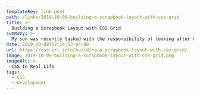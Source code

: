 ```yaml
---
templateKey: link-post
path: /links/2019-10-09-building-a-scrapbook-layout-with-css-grid
title: >-
  Building a Scrapbook Layout with CSS Grid
summary: >-
  My son was recently tasked with the responsibility of looking after his pre-school class teddy bear for the week, which comes with the obligation to take said teddy bear out on adventures and add your memories to a scrapbook.
date: 2019-10-09T12:14:53-04:00
url: https://css-irl.info/building-a-scrapbook-layout-with-css-grid/
image: 2019-10-09-building-a-scrapbook-layout-with-css-grid.png
imageAlt: >-
  CSS In Real Life
tags:
  - CSS
  - Development
---
```

